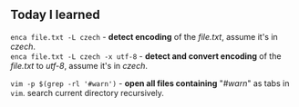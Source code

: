 ## Today I learned
`enca file.txt -L czech` - **detect encoding** of the *file.txt*, assume it's in *czech*.  
`enca file.txt -L czech -x utf-8` - **detect and convert encoding** of the *file.txt* to *utf-8*, assume it's in *czech*.  

`vim -p $(grep -rl '#warn')` - **open all files containing** "*#warn*" as tabs in `vim`. search current directory recursively.
